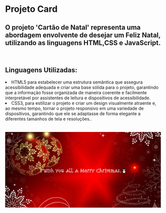 <h1>Projeto Card</h1>
<h2>O projeto 'Cartão de Natal' representa uma abordagem envolvente de desejar um Feliz Natal, utilizando as linguagens HTML,CSS e JavaScript.</h2>
<br>
<h2>Linguagens Utilizadas:</h2>
<lo>
  <li>HTML5 para estabelecer uma estrutura semântica que assegura acessibilidade adequada e criar uma base sólida para o projeto, garantindo que a informação fosse organizada de maneira coerente e facilmente interpretável por assistentes de leitura e dispositivos de acessibilidade.</li>
  <li> CSS3, para estilizar o projeto e criar um design visualmente atraente e, ao mesmo tempo, tornar o projeto responsivo em uma variedade de dispositivos, garantindo que ele se adaptasse de forma elegante a diferentes tamanhos de tela e resoluções..</li>
</lo>
<br>
<br>
<img src="https://github.com/Josetelma/Projeto-cart/blob/main/assets/CART.JPG?raw=true">



